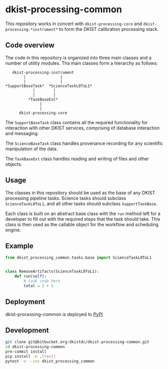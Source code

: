 # dkist-processing-common

This repository works in concert with `dkist-processing-core` and `dkist-processing-*instrument*` to
form the DKIST calibration processing stack.

## Code overview

The code in this repository is organized into three main classes and a number of utility modules.
Tha main classes form a hierarchy as follows:
```text
   dkist-processing-instrument
        |               |
        |               |
*SupportBaseTask*  *ScienceTaskL0ToL1*
            |        |
            |        |
          *TaskBaseExt*
               |
               |
      dkist-processing-core
```

The `SupportBaseTask` class contains all the required functionality for interaction with other DKIST services, comprising of database interaction and messaging.

The `ScienceBaseTask` class handles provenance recording for any scientific manipulation of the data.

The `TaskBaseExt` class handles reading and writing of files and other objects.

## Usage

The classes in this repository should be used as the base of any DKIST processing pipeline tasks. Science tasks should subclass `ScienceTaskL0ToL1`, and all other tasks should subclass `SupportTaskBase`.

Each class is built on an abstract base class with the `run` method left for a developer to fill out with the required steps that the task should take.
This class is then used as the callable object for the workflow and scheduling engine.

## Example

```python
from dkist_processing_common.tasks.base import ScienceTaskL0ToL1


class RemoveArtifacts(ScienceTaskL0ToL1):
    def run(self):
        # task code here
        total = 2 + 5
```

## Deployment
dkist-processing-common is deployed to [PyPI](https://pypi.org/project/dkist-processing-common/)

## Development

```bash
git clone git@bitbucket.org:dkistdc/dkist-processing-common.git
cd dkist-processing-common
pre-commit install
pip install -e .[test]
pytest -v --cov dkist_processing_common
```
